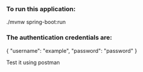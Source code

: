 ### To run this application:

./mvnw spring-boot:run

### The authentication credentials are:

{
        "username": "example",
        "password": "password" 
}

Test it using postman
